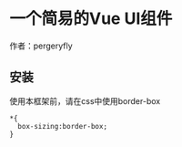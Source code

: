 # 一个简易的Vue UI组件
作者：pergeryfly

## 安装
使用本框架前，请在css中使用border-box
```
*{
  box-sizing:border-box;
}
```